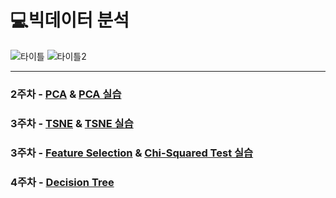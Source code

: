 # 💻빅데이터 분석

![타이틀](https://private-user-images.githubusercontent.com/139729135/428409023-3ac657c6-38ae-4c98-8ed0-582f22976a1b.png?jwt=eyJhbGciOiJIUzI1NiIsInR5cCI6IkpXVCJ9.eyJpc3MiOiJnaXRodWIuY29tIiwiYXVkIjoicmF3LmdpdGh1YnVzZXJjb250ZW50LmNvbSIsImtleSI6ImtleTUiLCJleHAiOjE3NDMzNTA2MzMsIm5iZiI6MTc0MzM1MDMzMywicGF0aCI6Ii8xMzk3MjkxMzUvNDI4NDA5MDIzLTNhYzY1N2M2LTM4YWUtNGM5OC04ZWQwLTU4MmYyMjk3NmExYi5wbmc_WC1BbXotQWxnb3JpdGhtPUFXUzQtSE1BQy1TSEEyNTYmWC1BbXotQ3JlZGVudGlhbD1BS0lBVkNPRFlMU0E1M1BRSzRaQSUyRjIwMjUwMzMwJTJGdXMtZWFzdC0xJTJGczMlMkZhd3M0X3JlcXVlc3QmWC1BbXotRGF0ZT0yMDI1MDMzMFQxNTU4NTNaJlgtQW16LUV4cGlyZXM9MzAwJlgtQW16LVNpZ25hdHVyZT1iODUzNTFmMzk1ZGUxNTU2Zjg1YzJjMDAzOGY4NzMyOWM1ODY3OWJiMGI0ZGVmZWUzZjk1OWZmYTgxYmViYWY0JlgtQW16LVNpZ25lZEhlYWRlcnM9aG9zdCJ9.vbZtGphKOoFbHaIjOIlMshqgDht0HY7N0XsQBsFCzIM)
![타이틀2](https://private-user-images.githubusercontent.com/139729135/428409023-3ac657c6-38ae-4c98-8ed0-582f22976a1b.png?jwt=eyJhbGciOiJIUzI1NiIsInR5cCI6IkpXVCJ9.eyJpc3MiOiJnaXRodWIuY29tIiwiYXVkIjoicmF3LmdpdGh1YnVzZXJjb250ZW50LmNvbSIsImtleSI6ImtleTUiLCJleHAiOjE3NDM0MDc4NTYsIm5iZiI6MTc0MzQwNzU1NiwicGF0aCI6Ii8xMzk3MjkxMzUvNDI4NDA5MDIzLTNhYzY1N2M2LTM4YWUtNGM5OC04ZWQwLTU4MmYyMjk3NmExYi5wbmc_WC1BbXotQWxnb3JpdGhtPUFXUzQtSE1BQy1TSEEyNTYmWC1BbXotQ3JlZGVudGlhbD1BS0lBVkNPRFlMU0E1M1BRSzRaQSUyRjIwMjUwMzMxJTJGdXMtZWFzdC0xJTJGczMlMkZhd3M0X3JlcXVlc3QmWC1BbXotRGF0ZT0yMDI1MDMzMVQwNzUyMzZaJlgtQW16LUV4cGlyZXM9MzAwJlgtQW16LVNpZ25hdHVyZT1kZGI0MmE1M2EzZWRiNzIxNjJmZjVlZDZjYjYwMGUyNmYxMDExYzA3MGZmOWQ5MzJiNWI5NGUyNzU0ZWFmN2JiJlgtQW16LVNpZ25lZEhlYWRlcnM9aG9zdCJ9.cr_ceX_qZ7b5-dUjo4jLIEn_mbMwCouXwsK__GCVcxU)

---

### 2주차 - [PCA](https://github.com/Do-heewan/Big_Data_Analysis/blob/main/2%EC%A3%BC%EC%B0%A8/2%EC%A3%BC%EC%B0%A8%20-%20PCA.md) & [PCA 실습](https://github.com/Do-heewan/Big_Data_Analysis/blob/main/2%EC%A3%BC%EC%B0%A8/PCA.ipynb)
### 3주차 - [TSNE](https://github.com/Do-heewan/Big_Data_Analysis/blob/main/3%EC%A3%BC%EC%B0%A8/3%EC%A3%BC%EC%B0%A8%20-%20TSNE.md) & [TSNE 실습](https://github.com/Do-heewan/Big_Data_Analysis/blob/main/3%EC%A3%BC%EC%B0%A8/TSNE.ipynb)
### 3주차 - [Feature Selection](https://github.com/Do-heewan/Big_Data_Analysis/blob/main/3%EC%A3%BC%EC%B0%A8/3%EC%A3%BC%EC%B0%A8%20(1)%20-%20Feature%20Selection.md) & [Chi-Squared Test 실습](https://github.com/Do-heewan/Big_Data_Analysis/blob/main/3%EC%A3%BC%EC%B0%A8/Chi_Squared_Test.ipynb)
### 4주차 - [Decision Tree]()
